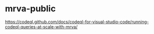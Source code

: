 # mrva-public
https://codeql.github.com/docs/codeql-for-visual-studio-code/running-codeql-queries-at-scale-with-mrva/
